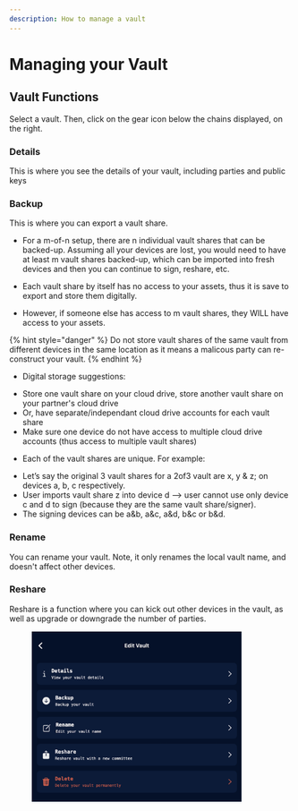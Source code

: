 ```yaml
---
description: How to manage a vault
---
```


# Managing your Vault

## Vault Functions

Select a vault. Then, click on the gear icon below the chains displayed, on the right.

### Details

This is where you see the details of your vault, including parties and public keys

### Backup

This is where you can export a vault share.

* For a m-of-n setup, there are n individual vault shares that can be backed-up. Assuming all your devices are lost, you would need to have at least m vault shares backed-up, which can be imported into fresh devices and then you can continue to sign, reshare, etc.

* Each vault share by itself has no access to your assets, thus it is save to export and store them digitally.

* However, if someone else has access to m vault shares, they WILL have access to your assets.

{% hint style="danger" %}
Do not store vault shares of the same vault from different devices in the same location as it means a malicous party can re-construct your vault.
{% endhint %}

* Digital storage suggestions:
- Store one vault share on your cloud drive, store another vault share on your partner's cloud drive
- Or, have separate/independant cloud drive accounts for each vault share
- Make sure one device do not have access to multiple cloud drive accounts (thus access to multiple vault shares)

* Each of the vault shares are unique. For example:
- Let’s say the original 3 vault shares for a 2of3 vault are x, y & z; on devices a, b, c respectively.
- User imports vault share z into device d —> user cannot use only device c and d to sign (because they are the same vault share/signer).
- The signing devices can be a&b, a&c, a&d, b&c or b&d.

### Rename

You can rename your vault. Note, it only renames the local vault name, and doesn't affect other devices.

### Reshare

Reshare is a function where you can kick out other devices in the vault, as well as upgrade or downgrade the number of parties.

<figure><img src="../.gitbook/assets/ManageVault.png" alt="" width="375"><figcaption></figcaption></figure>
